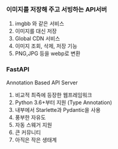 ### 이미지를 저장해 주고 서빙하는 API서버

1. imgbb 와 같은 서비스
2. 이미지를 대신 저장
3. Global CDN 서비스
4. 이미지 조회, 삭제, 저장 기능
5. PNG,JPG 등을 webp로 변환

### FastAPI
Annotation Based API Server
1. 비교적 최즉에 등장한 웹프레임워크
2. Python 3.6+부터 지원 (Type Annotation)
3. 내부에서 Starlette과 Pydantic을 사용
4. 풍부한 자유도
5. 자동 스웨거 지원
6. 큰 커뮤니티
7. 아직은 작은 생태계

